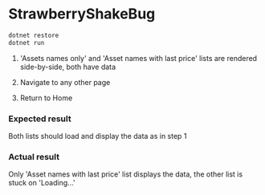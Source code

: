 # StrawberryShakeBug

```bash
dotnet restore
dotnet run
```

1. 'Assets names only' and 'Asset names with last price' lists are rendered side-by-side, both have data

2. Navigate to any other page

3. Return to Home

### Expected result
Both lists should load and display the data as in step 1

### Actual result
Only 'Asset names with last price' list displays the data, the other list is stuck on 'Loading...'
